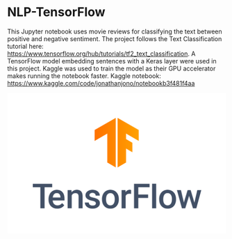 # NLP-TensorFlow

This Jupyter notebook uses movie reviews for classifying the text between positive and negative sentiment. The project follows the Text Classification tutorial here: https://www.tensorflow.org/hub/tutorials/tf2_text_classification. A TensorFlow model embedding sentences with a Keras layer were used in this project. Kaggle was used to train the model as their GPU accelerator makes running the notebook faster. Kaggle notebook: https://www.kaggle.com/code/jonathanjono/notebookb3f481f4aa

![tensorflow logo](https://github.com/jonathanleejono/NLP-TensorFlow/blob/main/TensorFlow_logo.svg.png)
